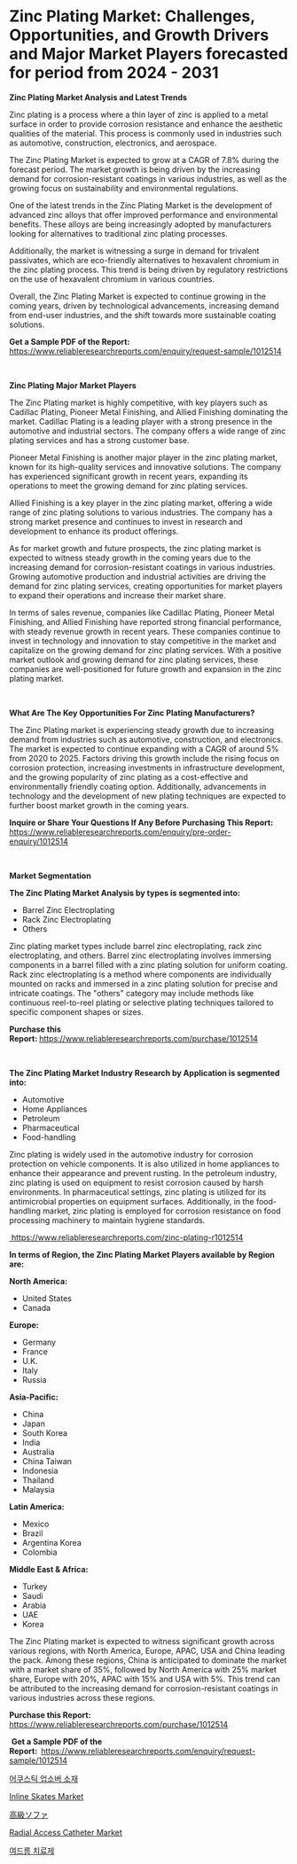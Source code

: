 <p><h1>Zinc Plating Market: Challenges, Opportunities, and Growth Drivers and Major Market Players forecasted for period from 2024 - 2031</h1></p><p><strong>Zinc Plating Market Analysis and Latest Trends</strong></p>
<p><p>Zinc plating is a process where a thin layer of zinc is applied to a metal surface in order to provide corrosion resistance and enhance the aesthetic qualities of the material. This process is commonly used in industries such as automotive, construction, electronics, and aerospace.</p><p>The Zinc Plating Market is expected to grow at a CAGR of 7.8% during the forecast period. The market growth is being driven by the increasing demand for corrosion-resistant coatings in various industries, as well as the growing focus on sustainability and environmental regulations.</p><p>One of the latest trends in the Zinc Plating Market is the development of advanced zinc alloys that offer improved performance and environmental benefits. These alloys are being increasingly adopted by manufacturers looking for alternatives to traditional zinc plating processes.</p><p>Additionally, the market is witnessing a surge in demand for trivalent passivates, which are eco-friendly alternatives to hexavalent chromium in the zinc plating process. This trend is being driven by regulatory restrictions on the use of hexavalent chromium in various countries.</p><p>Overall, the Zinc Plating Market is expected to continue growing in the coming years, driven by technological advancements, increasing demand from end-user industries, and the shift towards more sustainable coating solutions.</p></p>
<p><strong>Get a Sample PDF of the Report:&nbsp;</strong> <a href="https://www.reliableresearchreports.com/enquiry/request-sample/1012514">https://www.reliableresearchreports.com/enquiry/request-sample/1012514</a></p>
<p>&nbsp;</p>
<p><strong>Zinc Plating Major Market Players</strong></p>
<p><p>The Zinc Plating market is highly competitive, with key players such as Cadillac Plating, Pioneer Metal Finishing, and Allied Finishing dominating the market. Cadillac Plating is a leading player with a strong presence in the automotive and industrial sectors. The company offers a wide range of zinc plating services and has a strong customer base.</p><p>Pioneer Metal Finishing is another major player in the zinc plating market, known for its high-quality services and innovative solutions. The company has experienced significant growth in recent years, expanding its operations to meet the growing demand for zinc plating services.</p><p>Allied Finishing is a key player in the zinc plating market, offering a wide range of zinc plating solutions to various industries. The company has a strong market presence and continues to invest in research and development to enhance its product offerings.</p><p>As for market growth and future prospects, the zinc plating market is expected to witness steady growth in the coming years due to the increasing demand for corrosion-resistant coatings in various industries. Growing automotive production and industrial activities are driving the demand for zinc plating services, creating opportunities for market players to expand their operations and increase their market share.</p><p>In terms of sales revenue, companies like Cadillac Plating, Pioneer Metal Finishing, and Allied Finishing have reported strong financial performance, with steady revenue growth in recent years. These companies continue to invest in technology and innovation to stay competitive in the market and capitalize on the growing demand for zinc plating services. With a positive market outlook and growing demand for zinc plating services, these companies are well-positioned for future growth and expansion in the zinc plating market.</p></p>
<p>&nbsp;</p>
<p><strong>What Are The Key Opportunities For Zinc Plating Manufacturers?</strong></p>
<p><p>The Zinc Plating market is experiencing steady growth due to increasing demand from industries such as automotive, construction, and electronics. The market is expected to continue expanding with a CAGR of around 5% from 2020 to 2025. Factors driving this growth include the rising focus on corrosion protection, increasing investments in infrastructure development, and the growing popularity of zinc plating as a cost-effective and environmentally friendly coating option. Additionally, advancements in technology and the development of new plating techniques are expected to further boost market growth in the coming years.</p></p>
<p><strong>Inquire or Share Your Questions If Any Before Purchasing This Report:</strong> <a href="https://www.reliableresearchreports.com/enquiry/pre-order-enquiry/1012514">https://www.reliableresearchreports.com/enquiry/pre-order-enquiry/1012514</a></p>
<p>&nbsp;</p>
<p><strong>Market Segmentation</strong></p>
<p><strong>The Zinc Plating Market Analysis by types is segmented into:</strong></p>
<p><ul><li>Barrel Zinc Electroplating</li><li>Rack Zinc Electroplating</li><li>Others</li></ul></p>
<p><p>Zinc plating market types include barrel zinc electroplating, rack zinc electroplating, and others. Barrel zinc electroplating involves immersing components in a barrel filled with a zinc plating solution for uniform coating. Rack zinc electroplating is a method where components are individually mounted on racks and immersed in a zinc plating solution for precise and intricate coatings. The "others" category may include methods like continuous reel-to-reel plating or selective plating techniques tailored to specific component shapes or sizes.</p></p>
<p><strong>Purchase this Report:&nbsp;</strong><a href="https://www.reliableresearchreports.com/purchase/1012514">https://www.reliableresearchreports.com/purchase/1012514</a></p>
<p>&nbsp;</p>
<p><strong>The Zinc Plating Market Industry Research by Application is segmented into:</strong></p>
<p><ul><li>Automotive</li><li>Home Appliances</li><li>Petroleum</li><li>Pharmaceutical</li><li>Food-handling</li></ul></p>
<p><p>Zinc plating is widely used in the automotive industry for corrosion protection on vehicle components. It is also utilized in home appliances to enhance their appearance and prevent rusting. In the petroleum industry, zinc plating is used on equipment to resist corrosion caused by harsh environments. In pharmaceutical settings, zinc plating is utilized for its antimicrobial properties on equipment surfaces. Additionally, in the food-handling market, zinc plating is employed for corrosion resistance on food processing machinery to maintain hygiene standards.</p></p>
<p><a href="https://www.reliableresearchreports.com/zinc-plating-r1012514">&nbsp;https://www.reliableresearchreports.com/zinc-plating-r1012514</a></p>
<p><strong>In terms of Region, the Zinc Plating Market Players available by Region are:</strong></p>
<p>
    <p> <strong> North America: </strong>
        <ul>
            <li>United States</li>
            <li>Canada</li>
        </ul>
        </p> 
    <p> <strong> Europe: </strong>
        <ul>
            <li>Germany</li>
            <li>France</li>
            <li>U.K.</li>
            <li>Italy</li>
            <li>Russia</li>
        </ul>
        </p> 
    <p> <strong> Asia-Pacific: </strong>
        <ul>
            <li>China</li>
            <li>Japan</li>
            <li>South Korea</li>
            <li>India</li>
            <li>Australia</li>
            <li>China Taiwan</li>
            <li>Indonesia</li>
            <li>Thailand</li>
            <li>Malaysia</li>
        </ul>
        </p> 
    <p> <strong> Latin America: </strong>
        <ul>
            <li>Mexico</li>
            <li>Brazil</li>
            <li>Argentina Korea</li>
            <li>Colombia</li>
        </ul>
        </p> 
    <p> <strong> Middle East & Africa: </strong>
        <ul>
            <li>Turkey</li>
            <li>Saudi</li>
            <li>Arabia</li>
            <li>UAE</li>
            <li>Korea</li>
        </ul>
    </p>
    </p>
<p><p>The Zinc Plating market is expected to witness significant growth across various regions, with North America, Europe, APAC, USA and China leading the pack. Among these regions, China is anticipated to dominate the market with a market share of 35%, followed by North America with 25% market share, Europe with 20%, APAC with 15% and USA with 5%. This trend can be attributed to the increasing demand for corrosion-resistant coatings in various industries across these regions.</p></p>
<p><strong>Purchase this Report: </strong><a href="https://www.reliableresearchreports.com/purchase/1012514">https://www.reliableresearchreports.com/purchase/1012514</a></p>
<p>&nbsp;<strong>Get a Sample PDF of the Report:&nbsp;&nbsp;</strong><a href="https://www.reliableresearchreports.com/enquiry/request-sample/1012514">https://www.reliableresearchreports.com/enquiry/request-sample/1012514</a></p>
<p><strong></strong></p>
<p><p><a href="https://github.com/Elenrrera7685/Market-Research-Report-List-1/blob/main/851968652258.md">어쿠스틱 업소버 소재</a></p><p><a href="https://www.linkedin.com/pulse/inline-skates-market-research-report-its-history-forecast-praof">Inline Skates Market</a></p><p><a href="https://github.com/adcxff01450218/Market-Research-Report-List-2/blob/main/923498454807.md">高級ソファ</a></p><p><a href="https://www.linkedin.com/pulse/radial-access-catheter-market-share-evolution-growth-trends-2024-r9rtc">Radial Access Catheter Market</a></p><p><a href="https://github.com/vsn7qpua81q/Market-Research-Report-List-2/blob/main/957654952257.md">여드름 치료제</a></p></p>